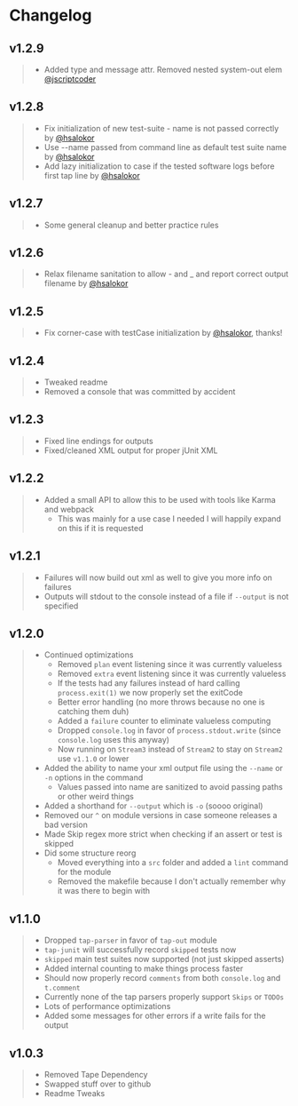 # Changelog

## v1.2.9

> - Added type and message attr. Removed nested system-out elem [@jscriptcoder](https://github.com/jscriptcoder)

## v1.2.8

> - Fix initialization of new test-suite - name is not passed correctly by [@hsalokor](https://github.com/hsalokor)
> - Use --name passed from command line as default test suite name by [@hsalokor](https://github.com/hsalokor)
> - Add lazy initialization to case if the tested software logs before first tap line by [@hsalokor](https://github.com/hsalokor)

## v1.2.7

> - Some general cleanup and better practice rules

## v1.2.6

> - Relax filename sanitation to allow - and _ and report correct output filename by [@hsalokor](https://github.com/hsalokor)

## v1.2.5

> - Fix corner-case with testCase initialization by [@hsalokor](https://github.com/hsalokor), thanks!

## v1.2.4

> - Tweaked readme
> - Removed a console that was committed by accident

## v1.2.3

> - Fixed line endings for outputs
> - Fixed/cleaned XML output for proper jUnit XML

## v1.2.2

> - Added a small API to allow this to be used with tools like Karma and webpack
>   - This was mainly for a use case I needed I will happily expand on this if it is requested

## v1.2.1

> - Failures will now build out xml as well to give you more info on failures
> - Outputs will stdout to the console instead of a file if `--output` is not specified

## v1.2.0

> - Continued optimizations
>   - Removed `plan` event listening since it was currently valueless
>   - Removed `extra` event listening since it was currently valueless
>   - If the tests had any failures instead of hard calling `process.exit(1)` we now properly set the exitCode
>   - Better error handling (no more throws because no one is catching them duh)
>   - Added a `failure` counter to eliminate valueless computing
>   - Dropped `console.log` in favor of `process.stdout.write` (since `console.log` uses this anyway)
>   - Now running on `Stream3` instead of `Stream2` to stay on `Stream2` use `v1.1.0` or lower
> - Added the ability to name your xml output file using the `--name` or `-n` options in the command
>   - Values passed into name are sanitized to avoid passing paths or other weird things
> - Added a shorthand for `--output` which is `-o` (soooo original)
> - Removed our `^` on module versions in case someone releases a bad version
> - Made Skip regex more strict when checking if an assert or test is skipped
> - Did some structure reorg
>   - Moved everything into a `src` folder and added a `lint` command for the module
>   - Removed the makefile because I don't actually remember why it was there to begin with

## v1.1.0

> - Dropped `tap-parser` in favor of `tap-out` module
> - `tap-junit` will successfully record `skipped` tests now
> - `skipped` main test suites now supported (not just skipped asserts)
> - Added internal counting to make things process faster
> - Should now properly record `comments` from both `console.log` and `t.comment`
> - Currently none of the tap parsers properly support `Skips` or `TODOs`
> - Lots of performance optimizations
> - Added some messages for other errors if a write fails for the output

## v1.0.3
> - Removed Tape Dependency
> - Swapped stuff over to github
> - Readme Tweaks
